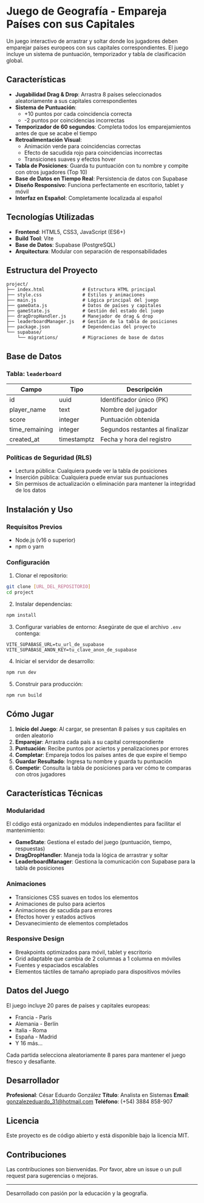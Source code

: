 # Juego de Geografía - Empareja Países con sus Capitales

Un juego interactivo de arrastrar y soltar donde los jugadores deben emparejar países europeos con sus capitales correspondientes. El juego incluye un sistema de puntuación, temporizador y tabla de clasificación global.

## Características

- **Jugabilidad Drag & Drop**: Arrastra 8 países seleccionados aleatoriamente a sus capitales correspondientes
- **Sistema de Puntuación**:
  - +10 puntos por cada coincidencia correcta
  - -2 puntos por coincidencias incorrectas
- **Temporizador de 60 segundos**: Completa todos los emparejamientos antes de que se acabe el tiempo
- **Retroalimentación Visual**:
  - Animación verde para coincidencias correctas
  - Efecto de sacudida rojo para coincidencias incorrectas
  - Transiciones suaves y efectos hover
- **Tabla de Posiciones**: Guarda tu puntuación con tu nombre y compite con otros jugadores (Top 10)
- **Base de Datos en Tiempo Real**: Persistencia de datos con Supabase
- **Diseño Responsivo**: Funciona perfectamente en escritorio, tablet y móvil
- **Interfaz en Español**: Completamente localizada al español

## Tecnologías Utilizadas

- **Frontend**: HTML5, CSS3, JavaScript (ES6+)
- **Build Tool**: Vite
- **Base de Datos**: Supabase (PostgreSQL)
- **Arquitectura**: Modular con separación de responsabilidades

## Estructura del Proyecto

```
project/
├── index.html              # Estructura HTML principal
├── style.css               # Estilos y animaciones
├── main.js                 # Lógica principal del juego
├── gameData.js             # Datos de países y capitales
├── gameState.js            # Gestión del estado del juego
├── dragDropHandler.js      # Manejador de drag & drop
├── leaderboardManager.js   # Gestión de la tabla de posiciones
├── package.json            # Dependencias del proyecto
└── supabase/
    └── migrations/         # Migraciones de base de datos
```

## Base de Datos

### Tabla: `leaderboard`

| Campo | Tipo | Descripción |
|-------|------|-------------|
| id | uuid | Identificador único (PK) |
| player_name | text | Nombre del jugador |
| score | integer | Puntuación obtenida |
| time_remaining | integer | Segundos restantes al finalizar |
| created_at | timestamptz | Fecha y hora del registro |

### Políticas de Seguridad (RLS)

- Lectura pública: Cualquiera puede ver la tabla de posiciones
- Inserción pública: Cualquiera puede enviar sus puntuaciones
- Sin permisos de actualización o eliminación para mantener la integridad de los datos

## Instalación y Uso

### Requisitos Previos

- Node.js (v16 o superior)
- npm o yarn

### Configuración

1. Clonar el repositorio:
```bash
git clone [URL_DEL_REPOSITORIO]
cd project
```

2. Instalar dependencias:
```bash
npm install
```

3. Configurar variables de entorno:
Asegúrate de que el archivo `.env` contenga:
```
VITE_SUPABASE_URL=tu_url_de_supabase
VITE_SUPABASE_ANON_KEY=tu_clave_anon_de_supabase
```

4. Iniciar el servidor de desarrollo:
```bash
npm run dev
```

5. Construir para producción:
```bash
npm run build
```

## Cómo Jugar

1. **Inicio del Juego**: Al cargar, se presentan 8 países y sus capitales en orden aleatorio
2. **Emparejar**: Arrastra cada país a su capital correspondiente
3. **Puntuación**: Recibe puntos por aciertos y penalizaciones por errores
4. **Completar**: Empareja todos los países antes de que expire el tiempo
5. **Guardar Resultado**: Ingresa tu nombre y guarda tu puntuación
6. **Competir**: Consulta la tabla de posiciones para ver cómo te comparas con otros jugadores

## Características Técnicas

### Modularidad
El código está organizado en módulos independientes para facilitar el mantenimiento:
- **GameState**: Gestiona el estado del juego (puntuación, tiempo, respuestas)
- **DragDropHandler**: Maneja toda la lógica de arrastrar y soltar
- **LeaderboardManager**: Gestiona la comunicación con Supabase para la tabla de posiciones

### Animaciones
- Transiciones CSS suaves en todos los elementos
- Animaciones de pulso para aciertos
- Animaciones de sacudida para errores
- Efectos hover y estados activos
- Desvanecimiento de elementos completados

### Responsive Design
- Breakpoints optimizados para móvil, tablet y escritorio
- Grid adaptable que cambia de 2 columnas a 1 columna en móviles
- Fuentes y espaciados escalables
- Elementos táctiles de tamaño apropiado para dispositivos móviles

## Datos del Juego

El juego incluye 20 pares de países y capitales europeas:
- Francia - París
- Alemania - Berlín
- Italia - Roma
- España - Madrid
- Y 16 más...

Cada partida selecciona aleatoriamente 8 pares para mantener el juego fresco y desafiante.

## Desarrollador

**Profesional**: César Eduardo González
**Título**: Analista en Sistemas
**Email**: gonzalezeduardo_31@hotmail.com
**Teléfono**: (+54) 3884 858-907

## Licencia

Este proyecto es de código abierto y está disponible bajo la licencia MIT.

## Contribuciones

Las contribuciones son bienvenidas. Por favor, abre un issue o un pull request para sugerencias o mejoras.

---

Desarrollado con pasión por la educación y la geografía.
